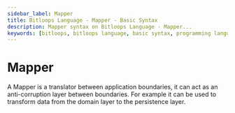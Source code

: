 ```yaml
---
sidebar_label: Mapper
title: Bitloops Language - Mapper - Basic Syntax 
description: Mapper syntax on Bitloops Language - Mapper...  
keywords: [bitloops, bitloops language, basic syntax, programming language mapper, Domain Driven Design]
---
```


# Mapper
A Mapper is a translator between application boundaries, it can act as an anti-corruption layer between boundaries. For example it can be used to transform data from the domain layer to the persistence layer.
